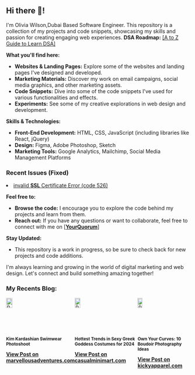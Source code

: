 <div class="markdown markdown-main-panel" dir="ltr">
<h2 class="" data-sourcepos="1:1-1:13">Hi there 👋!</h2>
<p data-sourcepos="3:1-3:144">I'm Olivia Wilson,Dubai Based Software Engineer. This repository is a collection of my projects and code snippets, showcasing my skills and passion for creating engaging web experiences. <strong> DSA Roadmap:</strong> <a href="https://www.yourquorum.com/blog/programming/learn-data-structures-and-algorithms?utm_source=github_sh&utm_medium=banner&utm_campaign=summer-boost">[A to Z Guide to Learn DSA]</a></p>
<p data-sourcepos="5:1-5:26"><strong>What you'll find here:</strong></p>
<ul data-sourcepos="7:1-7:77">
<li data-sourcepos="7:1-7:77"><strong>Websites &amp; Landing Pages:</strong> Explore some of the websites and landing pages I've designed and developed.</li>
<li data-sourcepos="8:1-8:115"><strong>Marketing Materials:</strong> Discover my work on email campaigns, social media graphics, and other marketing assets.</li>
<li data-sourcepos="9:1-9:1"><strong>Code Snippets:</strong> Dive into some of the code snippets I've used for various functionalities and effects.</li>
<li data-sourcepos="10:1-10:31"><strong>Experiments:</strong> See some of my creative explorations in web design and development.</li>
</ul>
<p data-sourcepos="12:1-12:30"><strong>Skills &amp; Technologies:</strong></p>
<ul data-sourcepos="14:1-17:0">
<li data-sourcepos="14:1-14:91"><strong>Front-End Development:</strong> HTML, CSS, JavaScript (including libraries like React, jQuery)</li>
<li data-sourcepos="15:1-15:44"><strong>Design:</strong> Figma, Adobe Photoshop, Sketch</li>
<li data-sourcepos="16:1-17:0"><strong>Marketing Tools:</strong> Google Analytics, Mailchimp, Social Media Management Platforms</li>
</ul>
<h3>Recent Issues (Fixed)</h3>
<li data-sourcepos="21:1-21:18"><a href="https://www.yourquorum.com/user/olivia-wilson?utm_source=github_sh&amp;utm_medium=medium_sh&amp;utm_campaign=medium_sh"> invalid <strong>SSL</strong> Certificate Error (code 526) </a></li>
</ul>
<p data-sourcepos="18:1-18:17"><strong>Feel free to:</strong></p>
<ul data-sourcepos="20:1-21:18">
  
<li data-sourcepos="20:1-20:100"><strong>Browse the code:</strong> I encourage you to explore the code behind my projects and learn from them.</li>
<li data-sourcepos="21:1-21:18"><strong>Reach out:</strong> If you have any questions or want to collaborate, feel free to connect with me on&nbsp;[<strong><a href="https://www.yourquorum.com/user/olivia-wilson?utm_source=github_sh&amp;utm_medium=medium_sh&amp;utm_campaign=medium_sh">YourQuorum</a></strong>]</li>
</ul>
<p data-sourcepos="23:1-23:17"><strong>Stay Updated:</strong></p>
<ul data-sourcepos="25:1-27:0">
<li data-sourcepos="25:1-25:102">This repository is a work in progress, so be sure to check back for new projects and code additions.</li>

</ul>
<p data-sourcepos="28:1-28:134">I'm always learning and growing in the world of digital marketing and web design. Let's connect and build something amazing together!</p>

</div>
<h3><strong>My Recents Blog:</strong></h3>
<div style="display: inline-flex;">
<div class="post-container">
  <img src="https://www.marvellousadventures.com/featured/2024/07/Kim-Kardashian-Swimwear-Photoshoot.webp" alt="Post Image" class="post-image" style="width:30%;">
  <h3 class="post-title" style="font-size: smaller;">Kim Kardashian Swimwear Photoshoot</h3>
  <a href="https://www.marvellousadventures.com/top-story/kim-kardashian-swimwear-photoshoot?utm_source=github_sh&utm_medium=banner&utm_campaign=seo-summer-boost" class="github-link"><strong>View Post on marvellousadventures.com</strong></a>
  <div>&nbsp;</div>
</div>
  <div class="post-container">
  <img src="https://www.casualminimart.com/featured/2024/03/sexy-greek-goddess-1.webp" alt="Post Image" class="post-image" style="width:30%;">
  <h3 class="post-title" style="font-size: smaller;">Hottest Trends in Sexy Greek Goddess Costumes for 2024</h3>
  <a href="https://www.casualminimart.com/fashion/hottest-trends-in-sexy-greek-goddess-costumes-for-2024?utm_source=github_sh&utm_medium=banner_sh&utm_campaign=summer-boost" class="github-link"><strong>View Post on casualminimart.com</strong></a>
  <div>&nbsp;</div>
</div>
  <div class="post-container">
  <img src="https://i.postimg.cc/3xrmbmfL/B11-1024x683.jpg" alt="Post Image" class="post-image" style="width:30%;">
  <h3 class="post-title" style="font-size: smaller;">Own Your Curves: 10 Boudoir Photography Ideas</h3>
  <a href="https://www.kickyapparel.com/lifestyle/own-your-curves-10-boudoir-photography-ideas-and-poses-for-plus-size-women?utm_source=github_sh&utm_medium=banner_sh&utm_campaign=summer-boost" class="github-link"><strong>View Post on kickyapparel.com</strong></a>
  <div>&nbsp;</div>
</div>

</div>
<br><br>

</ul>

